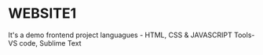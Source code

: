 # WEBSITE1
It's a demo frontend project
languagues - HTML, CSS & JAVASCRIPT
Tools- VS code, Sublime Text
